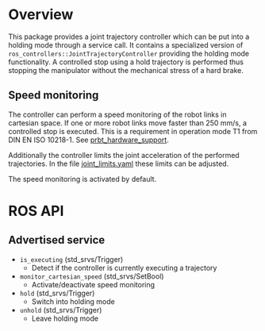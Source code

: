 # Overview
This package provides a joint trajectory controller which can be put into a holding mode through a service call.
It contains a specialized version of `ros_controllers::JointTrajectoryController` providing the holding mode functionality.
A controlled stop using a hold trajectory is performed thus stopping the manipulator without the mechanical stress of a hard brake.

## Speed monitoring
The controller can perform a speed monitoring of the robot links in cartesian space. If one or more robot links move faster than 250 mm/s, a controlled stop is executed. This is a requirement in operation mode T1 from DIN EN ISO 10218-1. See [prbt_hardware_support](https://github.com/PilzDE/pilz_robots/blob/melodic-devel/prbt_hardware_support).

Additionally the controller limits the joint acceleration of the performed trajectories. In the file [joint_limits.yaml](https://github.com/PilzDE/pilz_robots/blob/melodic-devel/prbt_moveit_config/config/joint_limits.yaml) these limits can be adjusted.

The speed monitoring is activated by default.

# ROS API
## Advertised service
- `is_executing` (std_srvs/Trigger)
  - Detect if the controller is currently executing a trajectory
- `monitor_cartesian_speed` (std_srvs/SetBool)
  - Activate/deactivate speed monitoring
- `hold` (std_srvs/Trigger)
  - Switch into holding mode
- `unhold` (std_srvs/Trigger)
  - Leave holding mode
